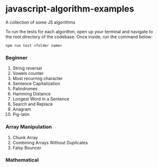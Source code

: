 # javascript-algorithm-examples
A collection of some JS algorithms


To run the tests for each algorithm, open up your terminal and navigate to the root directory of the codebase.
Once inside, run the command below:

```npm run test <folder name>```
### Beginner
1. String reversal
2. Vowels counter
3. Most recurring character
4. Sentence Capitalization
5. Palindromes
6. Hamming Distance
7. Longest Word In a Sentence
8. Search and Replace
9. Anagram
10. Pig-latin

### Array Manipulation
1. Chunk Array
2. Combining Arrays Without Duplicates
3. Falsy Bouncer

### Mathematical